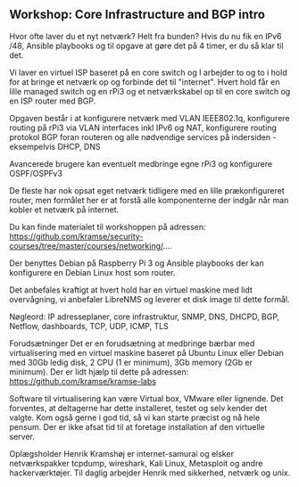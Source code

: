 
Workshop: Core Infrastructure and BGP intro
-------------------------------------------

Hvor ofte laver du et nyt netværk? Helt fra bunden? Hvis du nu fik en IPv6 /48, Ansible playbooks og til opgave at gøre det på 4 timer, er du så klar til det.

Vi laver en virtuel ISP baseret på en core switch og I arbejder to og to i hold for at bringe et netværk op og forbinde det til "internet".
Hvert hold får en lille managed switch og en rPi3 og et netværkskabel op til en core switch og en ISP router med BGP.

Opgaven består i at konfigurere netværk med VLAN IEEE802.1q, konfigurere routing på rPi3 via VLAN interfaces inkl IPv6 og NAT, konfigurere routing protokol BGP foran routeren og alle nødvendige services på indersiden - eksempelvis DHCP, DNS

Avancerede brugere kan eventuelt medbringe egne rPi3 og konfigurere OSPF/OSPFv3

De fleste har nok opsat eget netværk tidligere med en lille prækonfigureret router, men formålet her er at forstå alle komponenterne der indgår når man kobler et netværk på internet.


Du kan finde materialet til workshoppen på adressen:
https://github.com/kramse/security-courses/tree/master/courses/networking/....

Der benyttes Debian på Raspberry Pi 3 og Ansible playbooks der kan konfigurere en Debian Linux host som router.

Det anbefales kraftigt at hvert hold har en virtuel maskine med lidt overvågning, vi anbefaler LibreNMS og leverer et disk image til dette formål.

Nøgleord:
IP adresseplaner, core infrastruktur, SNMP, DNS, DHCPD, BGP, Netflow, dashboards, TCP, UDP, ICMP, TLS

Forudsætninger
Det er en forudsætning at medbringe bærbar med virtualisering med en virtuel maskine baseret på Ubuntu Linux eller Debian med
30Gb ledig disk, 2 CPU (1 er minimum), 3Gb memory (2Gb er minimum).
Der er lidt hjælp til dette på adressen:
https://github.com/kramse/kramse-labs

Software til virtualisering kan være Virtual box, VMware eller lignende. Det forventes, at deltagerne har dette installeret, testet og selv kender det valgte. Kom også gerne i god tid, så vi kan starte præcist og nå hele pensum.  Der er ikke afsat tid til at foretage installation af den virtuelle server.

Oplægsholder
Henrik Kramshøj er internet-samurai og elsker netværkspakker tcpdump, wireshark, Kali Linux, Metasploit og andre hackerværktøjer. Til daglig arbejder Henrik med sikkerhed, netværk og unix.
